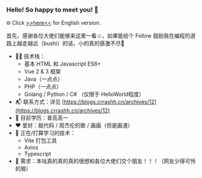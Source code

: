 ### Hello! So happy to meet you! 🥰  
🌐 Click [>>here<<](https://github.com/crrashh1542/crrashh1542/blob/main/README-en.md) for English version.  
  
首先，感谢各位大佬们能够来这里一看☺️，如果能给个 Follow 鼓励我在编程的道路上越走越远（bushi）的话，小的真的感激不尽🙏  

- 👨‍💻 技术栈：
    - 基本 HTML 和 Javascript ES6+
    - Vue 2 & 3 框架
    - Java（一点点）
    - PHP（一点点）
    - Golang / Python / C# （仅限于 HelloWorld程度）
- 📬 联系方式：详见 [https://blogs.crrashh.cn/archives/12](https://blogs.crrashh.cn/archives/12)
- 📖 目前学历：普高高一
- ❤️ 爱好：敲代码 / 周杰伦的歌 / 画画（但是画渣）
- 🔭 正在/打算学习的技术：
    - Vite 打包工具
    - Axios
    - Typescript
- 🧐 需求：本咕真的真的真的很想和各位大佬们交个朋友！！！（网友少得可怜的屑）
